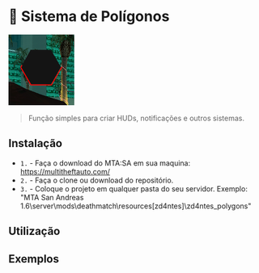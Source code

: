 # 📐 Sistema de Polígonos

![hexagon](.github/hexagon.png)

> Função simples para criar HUDs, notificações e outros sistemas.

## Instalação
- `1.` - Faça o download do MTA:SA em sua maquina: https://multitheftauto.com/
- `2.` - Faça o clone ou download do repositório.
- `3.` - Coloque o projeto em qualquer pasta do seu servidor. Exemplo: "MTA San Andreas 1.6\server\mods\deathmatch\resources\[zd4ntes]\zd4ntes_polygons"

## Utilização

## Exemplos
